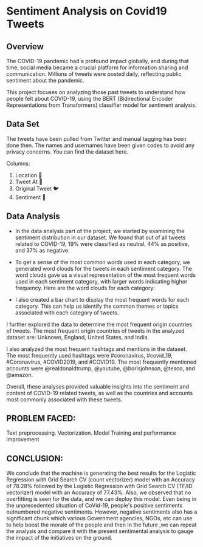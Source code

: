 # Sentiment Analysis on Covid19 Tweets


## Overview
The COVID-19 pandemic had a profound impact globally, and during that time, social media became a crucial platform for information sharing and communication. Millions of tweets were posted daily, reflecting public sentiment about the pandemic. 

This project focuses on analyzing those past tweets to understand how people felt about COVID-19, using the BERT (Bidirectional Encoder Representations from Transformers) classifier model for sentiment analysis.

## Data Set

The tweets have been pulled from Twitter and manual tagging has been done then. The names and usernames have been given codes to avoid any privacy concerns. You can find the dataset here.

Columns:

1. Location 📍
2. Tweet At 📅
3. Original Tweet 🐦
4. Sentiment 💬

## Data Analysis
- In the data analysis part of the project, we started by examining the sentiment distribution in our dataset. We found that out of all tweets related to COVID-19, 19% were classified as neutral, 44% as positive, and 37% as negative.

- To get a sense of the most common words used in each category, we generated word clouds for the tweets in each sentiment category. The word clouds gave us a visual representation of the most frequent words used in each sentiment category, with larger words indicating higher frequency. Here are the word clouds for each category:


- I also created a bar chart to display the most frequent words for each category. This can help us identify the common themes or topics associated with each category of tweets.

I further explored the data to determine the most frequent origin countries of tweets. The most frequent origin countries of tweets in the analyzed dataset are: Unknown, England, United States, and India.

I also analyzed the most frequent hashtags and mentions in the dataset. The most frequently used hashtags were #coronavirus, #covid_19, #Coronavirus, #COVID2019, and #COVID19. The most frequently mentioned accounts were @realdonaldtrump, @youtube, @borisjohnson, @tesco, and @amazon.

Overall, these analyses provided valuable insights into the sentiment and content of COVID-19 related tweets, as well as the countries and accounts most commonly associated with these tweets.

## PROBLEM FACED:
Text preprocessing.
Vectorization.
Model Training and performance improvement

## CONCLUSION:
We conclude that the machine is generating the best results for the Logistic Regression with Grid Search CV (count vectorizer) model with an Accuracy of 78.28% followed by the Logistic Regression with Grid Search CV (TF/ID vectorizer) model with an Accuracy of 77.43%.
Also, we observed that no overfitting is seen for the data, and we can deploy this model.
Even being in the unprecedented situation of CoVid-19, people's positive sentiments outnumbered negative sentiments.
However, negative sentiments also has a significant chunk which various Government agencies, NGOs, etc can use to help boost the morale of the people and then
In the future ,we can repeat the analysis and compare it with the present sentimental analysis to gauge the impact of the initiatives on the ground.
